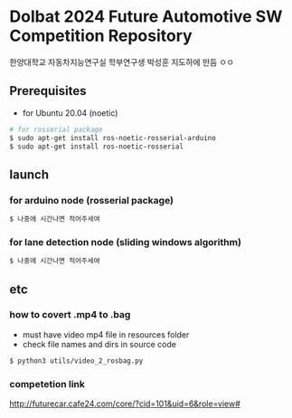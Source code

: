 # Dolbat 2024 Future Automotive SW Competition Repository
한양대학교 자동차지능연구실 학부연구생 박성훈 지도하에 만듬 ㅇㅇ

## Prerequisites
* for Ubuntu 20.04 (noetic)
```bash
# for rosserial package
$ sudo apt-get install ros-noetic-rosserial-arduino
$ sudo apt-get install ros-noetic-rosserial
```

## launch
### for arduino node (rosserial package)
```bash
$ 나중에 시간나면 적어주세여
```
### for lane detection node (sliding windows algorithm)
```bash
$ 나중에 시간나면 적어주세여
```

## etc
### how to covert .mp4 to .bag
* must have video mp4 file in resources folder
* check file names and dirs in source code 
```bash
$ python3 utils/video_2_rosbag.py
```

### competetion link
http://futurecar.cafe24.com/core/?cid=101&uid=6&role=view#
